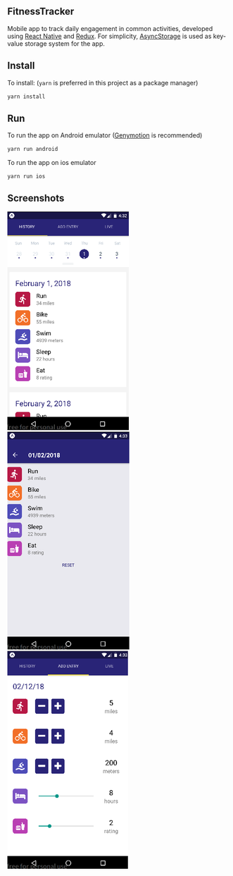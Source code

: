 ## FitnessTracker

Mobile app to track daily engagement in common activities, developed using [React Native](https://facebook.github.io/react-native/) and [Redux](https://redux.js.org/). For simplicity, [AsyncStorage](https://facebook.github.io/react-native/docs/asyncstorage.html#methods) is used as key-value storage system for the app. 

## Install

To install: (`yarn` is preferred in this project as a package manager)

```bash
yarn install
```

## Run

To run the app on Android emulator ([Genymotion](https://www.genymotion.com/) is recommended)  
```bash
yarn run android
```
To run the app on ios emulator  
```bash
yarn run ios
```

## Screenshots

![alt text](/screenshots/Screenshot_2018-02-12_10-32-48.png "Day lists")
![alt text](/screenshots/Screenshot_2018-02-12_10-33-12.png "Day data summary")
![alt text](/screenshots/Screenshot_2018-02-12_10-33-53.png "Daily data entry")
